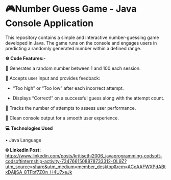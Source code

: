 # 🎮Number Guess Game - Java Console Application

This repository contains a simple and interactive number-guessing game developed in Java. The game runs on the console and engages users in predicting a randomly generated number within a defined range.

**⚙️ Code Features:-**

🔹 Generates a random number between 1 and 100 each session.

🔹 Accepts user input and provides feedback:

  - “Too high” or “Too low” after each incorrect attempt.

  - Displays “Correct!” on a successful guess along with the attempt count.

🔹 Tracks the number of attempts to assess user performance.

🔹 Clean console output for a smooth user experience.

**💻 Technologies Used**

• Java Language

**🌐 LinkedIn Post:** https://www.linkedin.com/posts/kritisethi2006_javaprogramming-codsoft-codsoftinternship-activity-7347661508878733312-OL9Z?utm_source=share&utm_medium=member_desktop&rcm=ACoAAFWXPdABtxDAIjSA_8TFbf7ZOn_H4U7xeJk
